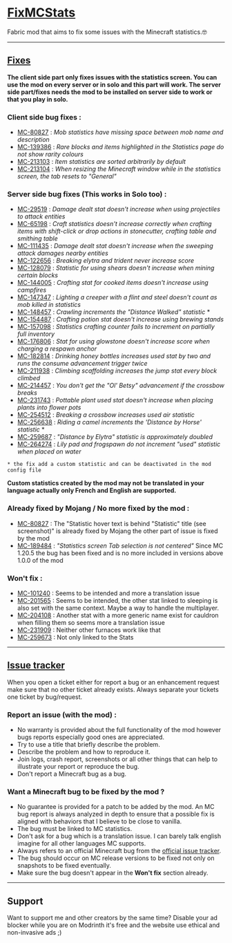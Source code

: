 # <u>FixMCStats</u>

Fabric mod that aims to fix some issues with the Minecraft statistics.🤓

---
## <u>Fixes</u>

**The client side part only fixes issues with the statistics screen. You can use the mod on every server or in solo and this part will work.
The server side part/fixes needs the mod to be installed on server side to work or that you play in solo.**

### Client side bug fixes :

- [MC-80827](https://bugs.mojang.com/browse/MC-80827) : _Mob statistics have missing space between mob name and description_
- [MC-139386](https://bugs.mojang.com/browse/MC-139386) : _Rare blocks and items highlighted in the Statistics page do not show rarity colours_
- [MC-213103](https://bugs.mojang.com/browse/MC-213103) : _Item statistics are sorted arbitrarily by default_
- [MC-213104](https://bugs.mojang.com/browse/MC-213104) : _When resizing the Minecraft window while in the statistics screen, the tab resets to "General"_

### Server side bug fixes (This works in Solo too) :

- [MC-29519](https://bugs.mojang.com/browse/MC-29519) : _Damage dealt stat doesn't increase when using projectiles to attack entities_
- [MC-65198](https://bugs.mojang.com/browse/MC-65198) : _Craft statistics doesn't increase correctly when crafting items with shift-click or drop actions in stonecutter, crafting table and smithing table_
- [MC-111435](https://bugs.mojang.com/browse/MC-111435) : _Damage dealt stat doesn't increase when the sweeping attack damages nearby entities_
- [MC-122656](https://bugs.mojang.com/browse/MC-122656) : _Breaking elytra and trident never increase score_
- [MC-128079](https://bugs.mojang.com/browse/MC-128079) : _Statistic for using shears doesn't increase when mining certain blocks_
- [MC-144005](https://bugs.mojang.com/browse/MC-144005) : _Crafting stat for cooked items doesn't increase using campfires_
- [MC-147347](https://bugs.mojang.com/browse/MC-147347) : _Lighting a creeper with a flint and steel doesn't count as mob killed in statistics_
- [MC-148457](https://bugs.mojang.com/browse/MC-148457) : _Crawling increments the "Distance Walked" statistic_ *
- [MC-154487](https://bugs.mojang.com/browse/MC-154487) : _Crafting potion stat doesn't increase using brewing stands_
- [MC-157098](https://bugs.mojang.com/browse/MC-157098) : _Statistics crafting counter fails to increment on partially full inventory_
- [MC-176806](https://bugs.mojang.com/browse/MC-176806) : _Stat for using glowstone doesn't increase score when charging a respawn anchor_
- [MC-182814](https://bugs.mojang.com/browse/MC-182814) : _Drinking honey bottles increases used stat by two and runs the consume advancement trigger twice_
- [MC-211938](https://bugs.mojang.com/browse/MC-211938) : _Climbing scaffolding increases the jump stat every block climbed_
- [MC-214457](https://bugs.mojang.com/browse/MC-214457) : _You don't get the "Ol' Betsy" advancement if the crossbow breaks_
- [MC-231743](https://bugs.mojang.com/browse/MC-231743) : _Pottable plant used stat doesn't increase when placing plants into flower pots_
- [MC-254512](https://bugs.mojang.com/browse/MC-254512) : _Breaking a crossbow increases used air statistic_
- [MC-256638](https://bugs.mojang.com/browse/MC-256638) : _Riding a camel increments the 'Distance by Horse' statistic_ *
- [MC-259687](https://bugs.mojang.com/browse/MC-259687) : _"Distance by Elytra" statistic is approximately doubled_
- [MC-264274](https://bugs.mojang.com/browse/MC-264274) : _Lily pad and frogspawn do not increment "used" statistic when placed on water_

```
* the fix add a custom statistic and can be deactivated in the mod config file
```

**Custom statistics created by the mod may not be translated in your language actually only French and English are supported.**

### Already fixed by Mojang / No more fixed by the mod :

- [MC-80827](https://bugs.mojang.com/browse/MC-80827) : The "Statistic hover text is behind "Statistic" title (see screenshot)" is already fixed by Mojang the other part of issue is fixed by the mod
- [MC-189484](https://bugs.mojang.com/browse/MC-189484) : _"Statistics screen Tab selection is not centered"_ Since MC 1.20.5 the bug has been fixed and is no more included in versions above 1.0.0 of the mod

### Won't fix :

- [MC-101240](https://bugs.mojang.com/browse/MC-101240) : Seems to be intended and more a translation issue
- [MC-201565](https://bugs.mojang.com/browse/MC-201565) : Seems to be intended, the other stat linked to sleeping is also set with the same context. Maybe a way to handle the multiplayer.
- [MC-204108](https://bugs.mojang.com/browse/MC-204108) : Another stat with a more generic name exist for cauldron when filling them so seems more a translation issue
- [MC-231909](https://bugs.mojang.com/browse/MC-231909) : Neither other furnaces work like that
- [MC-259673](https://bugs.mojang.com/browse/MC-259673) : Not only linked to the Stats

---
## <u>Issue tracker</u>

When you open a ticket either for report a bug or an enhancement request make sure that no other ticket already exists. 
Always separate your tickets one ticket by bug/request.

### Report an issue (with the mod) :

- No warranty is provided about the full functionality of the mod however bugs reports especially good ones are appreciated.
- Try to use a title that briefly describe the problem.
- Describe the problem and how to reproduce it.
- Join logs, crash report, screenshots or all other things that can help to illustrate your report or reproduce the bug.
- Don't report a Minecraft bug as a bug.

### Want a Minecraft bug to be fixed by the mod ?

- No guarantee is provided for a patch to be added by the mod. An MC bug report is always analyzed in depth to ensure that a possible fix is ​​aligned with behaviors that I believe to be close to vanilla.
- The bug must be linked to MC statistics.
- Don't ask for a bug which is a translation issue. I can barely talk english imagine for all other languages MC supports.
- Always refers to an official Minecraft bug from the [official issue tracker](https://bugs.mojang.com/projects/MC/issues).
- The bug should occur on MC release versions to be fixed not only on snapshots to be fixed eventually.
- Make sure the bug doesn't appear in the **Won't fix** section already.

---

## Support

Want to support me and other creators by the same time? Disable your ad blocker while you are on Modrinth it's free and the website use ethical and non-invasive ads ;)
